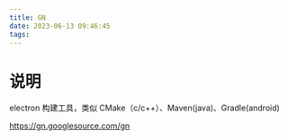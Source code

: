 ```yaml
---
title: GN
date: 2023-06-13 09:46:45
tags:
---
```


# 说明
electron 构建工具，类似 CMake（c/c++）、Maven(java)、Gradle(android)

https://gn.googlesource.com/gn

